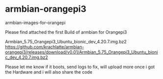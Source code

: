 # armbian-orangepi3
armbian-images-for-orangepi





Please find attached the first Build of armbian for Orangepi3

Armbian_5.75_Orangepi3_Ubuntu_bionic_dev_4.20.7.img.bz2
https://github.com/krachlatte/armbian-orangepi3/releases/download/v0.01/Armbian_5.75_Orangepi3_Ubuntu_bionic_dev_4.20.7.img.bz2

Please let me know if it boots, send logs to fix, will upload more once i got the Hardware and i will also share the code
